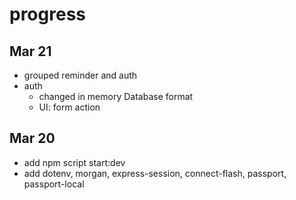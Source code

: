 # progress

## Mar 21
* grouped reminder and auth
* auth
  * changed in memory Database format
  * UI: form action

## Mar 20
* add npm script start:dev
* add dotenv, morgan, express-session, connect-flash, passport, passport-local